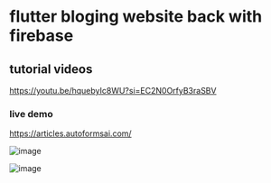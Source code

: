 # flutter bloging website back with firebase

## tutorial videos
https://youtu.be/hquebyIc8WU?si=EC2N0OrfyB3raSBV

### live demo 
https://articles.autoformsai.com/

![image](https://github.com/user-attachments/assets/315b2f9f-96ae-4d6d-abc5-6efe2fde81d5)

![image](https://github.com/user-attachments/assets/e2cd8337-8435-47ce-8d72-9578ab405009)
